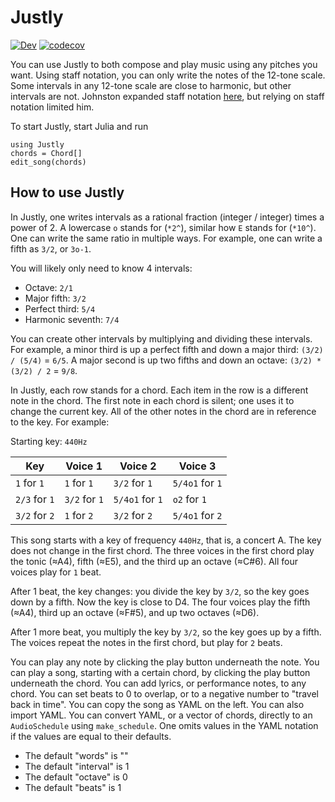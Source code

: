# Justly

[![Dev](https://img.shields.io/badge/docs-dev-blue.svg)](https://bramtayl.github.io/Justly.jl/dev)
[![codecov](https://codecov.io/gh/bramtayl/Justly/branch/master/graph/badge.svg?token=MK1IMGK0GE)](https://codecov.io/gh/bramtayl/Justly)

You can use Justly to both compose and play music using any pitches you want.
Using staff notation, you can only write the notes of the 12-tone scale.
Some intervals in any 12-tone scale are close to harmonic, but other intervals are not.
Johnston expanded staff notation [here](http://marsbat.space/pdfs/EJItext.pdf), but relying on staff notation limited him.

To start Justly, start Julia and run

```
using Justly
chords = Chord[]
edit_song(chords)
```

## How to use Justly

In Justly, one writes intervals as a rational fraction (integer / integer) times a power of 2.
A lowercase `o` stands for (`*2^`), similar how `E` stands for (`*10^`).
One can write the same ratio in multiple ways.
For example, one can write a fifth as `3/2`, or `3o-1`.

You will likely only need to know 4 intervals:

- Octave: `2/1`
- Major fifth: `3/2`
- Perfect third: `5/4`
- Harmonic seventh: `7/4`

You can create other intervals by multiplying and dividing these intervals.
For example, a minor third is up a perfect fifth and down a major third: `(3/2) / (5/4)` = `6/5`.
A major second is up two fifths and down an octave: `(3/2) * (3/2) / 2` = `9/8`.

In Justly, each row stands for a chord.
Each item in the row is a different note in the chord.
The first note in each chord is silent; one uses it to change the current key.
All of the other notes in the chord are in reference to the key.
For example:

Starting key: `440Hz`

| Key | Voice 1 | Voice 2 | Voice 3 |
| - | - | - | - |
| `1` for `1` | `1` for `1` | `3/2` for `1` | `5/4o1` for `1` |
| `2/3` for `1` | `3/2` for `1` | `5/4o1` for `1` | `o2` for `1` |
| `3/2` for `2` | `1` for `2` | `3/2` for `2` | `5/4o1` for `2` |

This song starts with a key of frequency `440Hz`, that is, a concert A.
The key does not change in the first chord.
The three voices in the first chord play the tonic (≈A4), fifth (≈E5), and the third up an octave (≈C#6).
All four voices play for `1` beat.

After 1 beat, the key changes: you divide the key by `3/2`, so the key goes down by a fifth.
Now the key is close to D4.
The four voices play the fifth (≈A4), third up an octave (≈F#5), and up two octaves (≈D6).

After 1 more beat, you multiply the key by `3/2`, so the key goes up by a fifth. The voices repeat the notes in the first chord, but play for `2` beats.

You can play any note by clicking the play button underneath the note.
You can play a song, starting with a certain chord, by clicking the play button underneath the chord.
You can add lyrics, or performance notes, to any chord.
You can set beats to 0 to overlap, or to a negative number to "travel back in time".
You can copy the song as YAML on the left.
You can also import YAML.
You can convert YAML, or a vector of chords, directly to an `AudioSchedule` using `make_schedule`.
One omits values in the YAML notation if the values are equal to their defaults.

- The default "words" is ""
- The default "interval" is 1
- The default "octave" is 0
- The default "beats" is 1